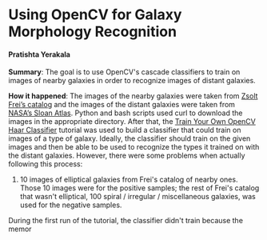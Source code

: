 # Using OpenCV for Galaxy Morphology Recognition 
#### Pratishta Yerakala

**Summary**:
The goal is to use OpenCV's cascade classifiers to train on images of nearby galaxies in order to  recognize images of distant galaxies. 

**How it happened**:
The images of the nearby galaxies were taken from [Zsolt Frei’s catalog](http://www.zsolt-frei.net/catalog.htm) and the images of the distant galaxies were taken from [NASA’s Sloan Atlas](http://www.nsatlas.org/). Python and bash scripts used curl to download the images in the appropriate directory. After that, the [Train Your Own OpenCV Haar Classifier](http://coding-robin.de/2013/07/22/train-your-own-opencv-haar-classifier.html) tutorial was used to build a classifier that could train on images of a type of galaxy. Ideally, the classifier should train on the given images and then be able to be used to recognize the types it trained on with the distant galaxies. However, there were some problems when actually following this process:

1.  10 images of elliptical galaxies from Frei's catalog of nearby ones. Those 10 images were for the positive samples; the rest of Frei's catalog that wasn't elliptical, 100 spiral / irregular / miscellaneous galaxies, was used for the negative samples. 


During the first run of the tutorial, the classifier didn't train because the memor
